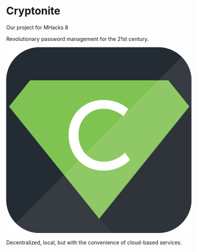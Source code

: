 # Cryptonite
Our project for MHacks 8

Revolutionary password management for the 21st century.

![alt tag](https://raw.githubusercontent.com/CryptoniteApp/Cryptonite/master/CryptoniteLogo72.png)

Decentralized, local, but with the convenience of cloud-based services.
